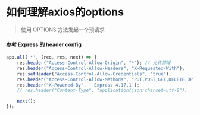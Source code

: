 # 如何理解axios的options

> 使用 OPTIONS 方法发起一个预请求

#### 参考 Express 的 header config

```js
app.all('*', (req, res, next) => {
    res.header("Access-Control-Allow-Origin", "*"); // 允许跨域
    res.header("Access-Control-Allow-Headers", "X-Requested-With");
    res.setHeader("Access-Control-Allow-Credentials", "true");
    res.header("Access-Control-Allow-Methods", "PUT,POST,GET,DELETE,OPTIONS");
    res.header("X-Powered-By", ' Express 4.17.1');
    // res.header("Content-Type", "application/json;charset=utf-8");

    next();
});
```